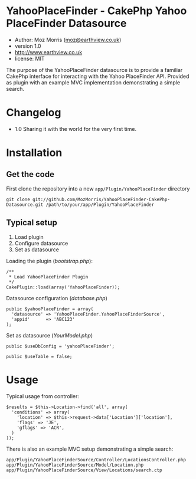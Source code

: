 # YahooPlaceFinder - CakePhp Yahoo PlaceFinder Datasource
* Author:  Moz Morris (moz@earthview.co.uk)
* version 1.0
* http://www.earthview.co.uk
* license: MIT

The purpose of the YahooPlaceFinder datasource is to provide a familiar CakePhp interface for interacting with the Yahoo PlaceFinder API. Provided as plugin with an example MVC implementation demonstrating a simple search.

# Changelog

* 1.0 Sharing it with the world for the very first time.

# Installation

## Get the code

First clone the repository into a new `app/Plugin/YahooPlaceFinder` directory

    git clone git://github.com/MozMorris/YahooPlaceFinder-CakePhp-Datasource.git /path/to/your/app/Plugin/YahooPlaceFinder
	
## Typical setup

1. Load plugin
2. Configure datasource
3. Set as datasource

Loading the plugin (*bootstrap.php*):
    
    /**
     * Load YahooPlaceFinder Plugin
     */
    CakePlugin::load(array('YahooPlaceFinder));
    
    
Datasource configuration (*database.php*)

    public $yahooPlaceFinder = array(
      'datasource' => 'YahooPlaceFinder.YahooPlaceFinderSource',
      'appid'      => 'ABC123'
    );

Set as datasource (*YourModel.php*)

    public $useDbConfig = 'yahooPlaceFinder';

    public $useTable = false;

    
# Usage

Typical usage from controller:

    $results = $this->Location->find('all', array(
      'conditions' => array(
        'location' => $this->request->data['Location']['location'],
        'flags' => 'JE',
        'gflags' => 'ACR',
      )
    ));


There is also an example MVC setup demonstrating a simple search:

    app/Plugin/YahooPlaceFinderSource/Controller/LocationsController.php
    app/Plugin/YahooPlaceFinderSource/Model/Location.php
    app/Plugin/YahooPlaceFinderSource/View/Locations/search.ctp
  
